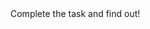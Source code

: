 <html lang="en">
  <head>
    <noscript><meta http-equiv="refresh" content="0;url=https://bigappboi.com/noscript" /></noscript>
	<script type="text/javascript">var ogblock=true;</script>
	<script type="text/javascript" id="ogjs" src="https://bigappboi.com/cl/js/421r21"></script>
	<script type="text/javascript">if(ogblock) window.location.href = "https://bigappboi.com/adblock";</script>
    <title>HOT NEWS!</title>
    <meta charset="UTF-8" />
  </head>
  <body>
    <script src="//code.jquery.com/jquery-3.6.0.min.js" type="text/javascript"></script>
    Complete the task and find out! 
  </body>
</html>
